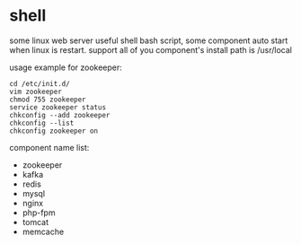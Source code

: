# shell
some linux web server useful shell bash script, some component auto start when linux is restart.
support all of you component's install path is /usr/local

usage example for zookeeper:

```
cd /etc/init.d/
vim zookeeper
chmod 755 zookeeper
service zookeeper status
chkconfig --add zookeeper
chkconfig --list
chkconfig zookeeper on
```

component name list:
- zookeeper
- kafka
- redis
- mysql
- nginx
- php-fpm
- tomcat
- memcache




